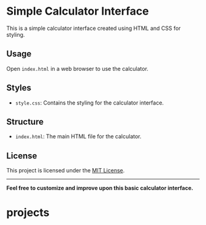 # Simple Calculator Interface

This is a simple calculator interface created using HTML and CSS for styling.

## Usage

Open `index.html` in a web browser to use the calculator.

## Styles

- `style.css`: Contains the styling for the calculator interface.

## Structure

- `index.html`: The main HTML file for the calculator.

## License

This project is licensed under the [MIT License](LICENSE).

---

**Feel free to customize and improve upon this basic calculator interface.**

# projects
